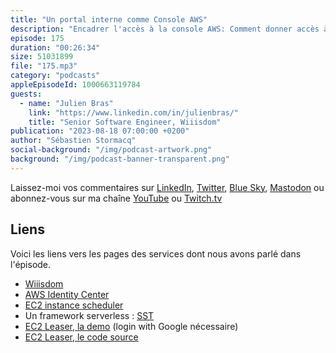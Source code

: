 ```yaml
---
title: "Un portal interne comme Console AWS"
description: "Encadrer l'accès à la console AWS: Comment donner accès à la console AWS à vos développeurs, mais en gardant le contrôle sur les coûts et éviter les erreurs? Vous êtes souvent déchirés entre deux contraintes : donner la liberté aux développeurs pour expériementer et donc innover, tout en mettant des gardes-fous pour s'assurer le contrôle des coûts. Souvent la solution passe par la mise en place de règles d'accès (comme des CSP). Dans cet épisode, découvrez comment Wiisdom a mis en place une application web qui permet aux développeurs de démarrer des environnements parmi un liste de template pré-approuvés. La solution est open-source est disponible pour vos environnements."
episode: 175
duration: "00:26:34"
size: 51031899
file: "175.mp3"
category: "podcasts"
appleEpisodeId: 1000663119784
guests:
  - name: "Julien Bras"
    link: "https://www.linkedin.com/in/julienbras/"
    title: "Senior Software Engineer, Wiiisdom"
publication: "2023-08-18 07:00:00 +0200"
author: "Sébastien Stormacq"
social-background: "/img/podcast-artwork.png"
background: "/img/podcast-banner-transparent.png"
---
```


Laissez-moi vos commentaires sur [LinkedIn](https://www.linkedin.com/in/sebastienstormacq/), [Twitter](https://twitter.com/sebsto), [Blue Sky](https://bsky.app/profile/sebsto.bsky.social), [Mastodon](https://awscommunity.social/@sebsto) ou abonnez-vous sur ma chaîne [YouTube](https://www.youtube.com/sebsto) ou [Twitch.tv](https://www.twitch.tv/sebAWS)

## Liens

Voici les liens vers les pages des services dont nous avons parlé dans l'épisode.

- [Wiiisdom](https://wiiisdom.com)
- [AWS Identity Center](https://aws.amazon.com/iam/identity-center/)
- [EC2 instance scheduler](https://aws.amazon.com/solutions/implementations/instance-scheduler-on-aws/)
- Un framework serverless : [SST](https://sst.dev/)
- [EC2 Leaser, la demo](https://ec2-leaser.demo.wiiisdom.com) (login with Google nécessaire)
- [EC2 Leaser, le code source](https://github.com/wiiisdom/ec2-leaser)
